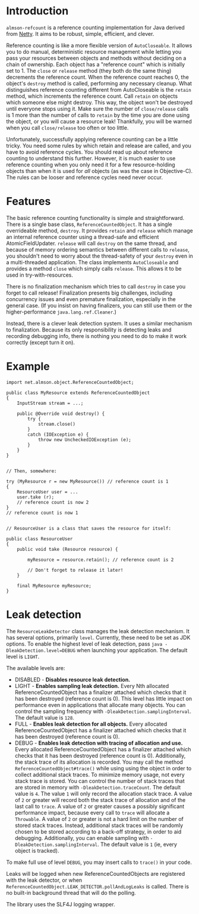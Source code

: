 # Introduction

`almson-refcount` is a reference counting implementation for Java derived from [Netty](netty.io). It aims to be robust, simple, efficient, and clever.

Reference counting is like a more flexible version of `AutoCloseable`. It allows you to do manual, deterministic resource management while letting you pass your resources between objects and methods without deciding on a chain of ownership. Each object has a "reference count" which is initially set to 1. The `close` or `release` method (they both do the same thing) decrements the reference count. When the reference count reaches 0, the object's `destroy` method is called, performing any necessary cleanup. What distinguishes reference counting different from AutoCloseable is the `retain` method, which increments the reference count. Call `retain` on objects which someone else might destroy. This way, the object won't be destroyed until everyone stops using it. Make sure the number of `close/release` calls is 1 more than the number of calls to `retain` by the time you are done using the object, or you will cause a resource leak! Thankfully, you will be warned when you call `close/release` too often or too little.

Unfortunately, successfully applying reference counting can be a little tricky. You need some rules by which retain and release are called, and you have to avoid reference cycles. You should read up about reference counting to understand this further. However, it is much easier to use reference counting when you only need it for a few resource-holding objects than when it is used for _all_ objects (as was the case in Objective-C). The rules can be looser and reference cycles need never occur.

# Features

The basic reference counting functionality is simple and straightforward. There is a single base class, `ReferenceCountedObject`. It has a single overrideable method, `destroy`. It provides `retain` and `release` which manage an internal reference counter using a thread-safe and efficient AtomicFieldUpdater. `release` will call `destroy` on the same thread, and because of memory ordering semantics between different calls to `release`, you shouldn't need to worry about the thread-safety of your `destroy` even in a multi-threaded application. The class implements `AutoCloseable` and provides a method `close` which simply calls `release`. This allows it to be used in try-with-resources.

There is no finalization mechanism which tries to call `destroy` in case you forget to call release! Finalization presents big challenges, including concurrency issues and even premature finalization, especially in the general case. (If you insist on having finalizers, you can still use them or the higher-performance `java.lang.ref.Cleaner`.)

Instead, there is a clever leak detection system. It uses a similar mechanism to finalization. Because its only responsibility is detecting leaks and recording debugging info, there is nothing you need to do to make it work correctly (except turn it on).

# Example

    import net.almson.object.ReferenceCountedObject;

    public class MyResource extends ReferenceCountedObject
    {
        InputStream stream = ...;

        public @Override void destroy() { 
            try {
                stream.close() 
            }
            catch (IOException e) {
                throw new UncheckedIOException (e);
            }
        }
    }


    // Then, somewhere:

    try (MyResource r = new MyResource()) // reference count is 1
    {
        ResourceUser user = ...
        user.take (r);
        // reference count is now 2
    } 
    // reference count is now 1


    // ResourceUser is a class that saves the resource for itself:

    public class ResourceUser
    {
        public void take (Resource resource) {

            myResource = resource.retain(); // reference count is 2

            // Don't forget to release it later!
        }

        final MyResource myResource;
    }

# Leak detection

The `ResourceLeakDetector` class manages the leak detection mechanism. It has several options, primarily `level`. Currently, these need to be set as JDK options. To enable the highest level of leak detection, pass `java -DleakDetection.level=DEBUG` when launching your application. The default level is `LIGHT`.

The available levels are:

- DISABLED - **Disables resource leak detection.**
- LIGHT - **Enables sampling leak detection.** Every Nth allocated ReferenceCountedObject has a finalizer attached which checks that it has been destroyed (reference count is 0).
This level has little impact on performance even in applications that allocate many objects. You can control the sampling frequency with `-DleakDetection.samplingInterval`.
The default value is `128`.
- FULL - **Enables leak detection for all objects.** Every allocated ReferenceCountedObject has a finalizer attached which checks that it has been destroyed (reference count is 0).
- DEBUG - **Enables leak detection with tracing of allocation and use.** Every allocated ReferenceCountedObject has a finalizer attached 
which checks that it has been destroyed (reference count is 0).
Additionally, the stack trace of its allocation is recorded.
You may call the method `ReferenceCountedObject#trace()` while using using the object 
in order to collect additional stack traces.
To minimize memory usage, not every stack trace is stored.
You can control the number of stack traces that are stored in memory with `-DleakDetection.traceCount`.
The default value is `4`.
The value `1` will only record the allocation stack trace.
A value of `2` or greater will record both the stack trace of allocation and of the last call to `trace`.
A value of `2` or greater causes a possibly significant performance impact,
because every call to `trace` will allocate a `Throwable`.
A value of `2` or greater is not a hard limit on the number of stored stack traces.
Instead, additional stack traces will be randomly chosen to be stored according to a back-off strategy,
in order to aid debugging.
Additionally, you can enable sampling with `-DleakDetection.samplingInterval`.
The default value is `1` (ie, every object is tracked).

To make full use of level `DEBUG`, you may insert calls to `trace()` in your code.

Leaks will be logged when new ReferenceCountedObjects are registered with the leak detector, or when `ReferenceCountedObject.LEAK_DETECTOR.pollAndLogLeaks` is called. There is no built-in background thread that will do the polling.

The library uses the SLF4J logging wrapper.